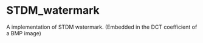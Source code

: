 # STDM_watermark
A implementation of STDM watermark. (Embedded in the DCT coefficient of a BMP image) 
